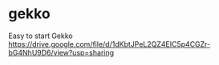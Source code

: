 # gekko

Easy to start Gekko
https://drive.google.com/file/d/1dKbtJPeL2QZ4EIC5p4CGZr-bG4NhU9D6/view?usp=sharing
